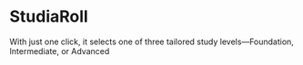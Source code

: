 # StudiaRoll
With just one click, it selects one of three tailored study levels—Foundation, Intermediate, or Advanced
